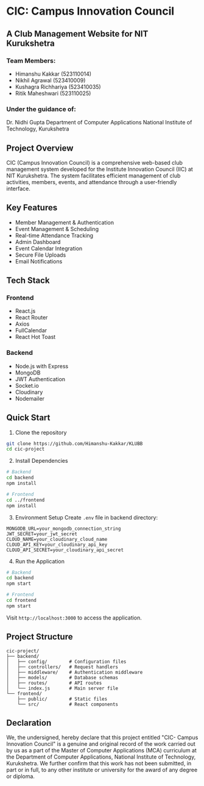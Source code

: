 # CIC: Campus Innovation Council
## A Club Management Website for NIT Kurukshetra

### Team Members:
- Himanshu Kakkar (523110014)
- Nikhil Agrawal (523410009)
- Kushagra Richhariya (523410035)
- Ritik Maheshwari (523110025)

### Under the guidance of:
Dr. Nidhi Gupta
Department of Computer Applications
National Institute of Technology, Kurukshetra

## Project Overview
CIC (Campus Innovation Council) is a comprehensive web-based club management system developed for the Institute Innovation Council (IIC) at NIT Kurukshetra. The system facilitates efficient management of club activities, members, events, and attendance through a user-friendly interface.

## Key Features
- Member Management & Authentication
- Event Management & Scheduling
- Real-time Attendance Tracking
- Admin Dashboard
- Event Calendar Integration
- Secure File Uploads
- Email Notifications

## Tech Stack
### Frontend
- React.js
- React Router
- Axios
- FullCalendar
- React Hot Toast

### Backend
- Node.js with Express
- MongoDB
- JWT Authentication
- Socket.io
- Cloudinary
- Nodemailer

## Quick Start

1. Clone the repository
```bash
git clone https://github.com/Himanshu-Kakkar/KLUBB
cd cic-project
```

2. Install Dependencies
```bash
# Backend
cd backend
npm install

# Frontend
cd ../frontend
npm install
```

3. Environment Setup
Create `.env` file in backend directory:
```
MONGODB_URL=your_mongodb_connection_string
JWT_SECRET=your_jwt_secret
CLOUD_NAME=your_cloudinary_cloud_name
CLOUD_API_KEY=your_cloudinary_api_key
CLOUD_API_SECRET=your_cloudinary_api_secret
```

4. Run the Application
```bash
# Backend
cd backend
npm start

# Frontend
cd frontend
npm start
```

Visit `http://localhost:3000` to access the application.

## Project Structure
```
cic-project/
├── backend/
│   ├── config/        # Configuration files
│   ├── controllers/   # Request handlers
│   ├── middleware/    # Authentication middleware
│   ├── models/        # Database schemas
│   ├── routes/        # API routes
│   └── index.js       # Main server file
└── frontend/
    ├── public/        # Static files
    └── src/           # React components
```

## Declaration
We, the undersigned, hereby declare that this project entitled "CIC- Campus Innovation Council" is a genuine and original record of the work carried out by us as a part of the Master of Computer Applications (MCA) curriculum at the Department of Computer Applications, National Institute of Technology, Kurukshetra. We further confirm that this work has not been submitted, in part or in full, to any other institute or university for the award of any degree or diploma.
